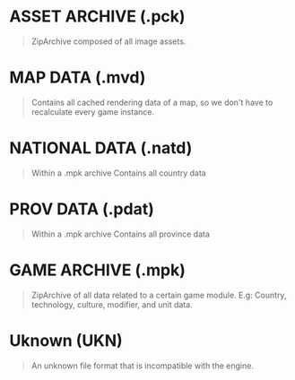 # ASSET ARCHIVE (.pck)
  > ZipArchive composed of all image assets.
# MAP DATA (.mvd)
  > Contains all cached rendering data of a map, so we don't have to recalculate every game instance.
# NATIONAL DATA (.natd)
  > Within a .mpk archive
  > Contains all country data
# PROV DATA (.pdat)
  > Within a .mpk archive
  > Contains all province data
# GAME ARCHIVE (.mpk)
  > ZipArchive of all data related to a certain game module.
  > E.g: Country, technology, culture, modifier, and unit data.
# Uknown (UKN)
  > An unknown file format that is incompatible with the engine.

